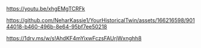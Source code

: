 https://youtu.be/xhgEMgTCRFk

https://github.com/NeharKassie1/YourHistoricalTwin/assets/166216598/90144018-b460-496b-8e64-95bf7ee50218

https://1drv.ms/w/s!AhdKF4mYixwFczsFAUrjWxnghh8

